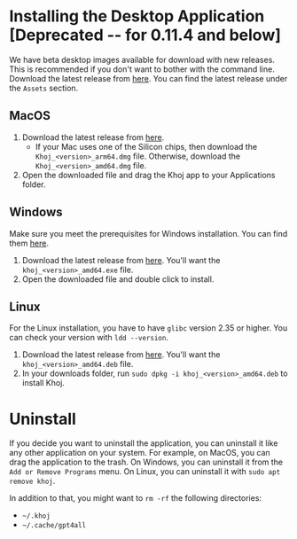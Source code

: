 # Installing the Desktop Application [Deprecated -- for 0.11.4 and below]

We have beta desktop images available for download with new releases. This is recommended if you don't want to bother with the command line. Download the latest release from [here](https://github.com/khoj-ai/khoj/releases). You can find the latest release under the `Assets` section.

## MacOS

1. Download the latest release from [here](https://github.com/khoj-ai/khoj/releases).
    - If your Mac uses one of the Silicon chips, then download the `Khoj_<version>_arm64.dmg` file. Otherwise, download the `Khoj_<version>_amd64.dmg` file.
2. Open the downloaded file and drag the Khoj app to your Applications folder.

## Windows

Make sure you meet the prerequisites for Windows installation. You can find them [here](windows_install.md#prerequisites).

1. Download the latest release from [here](https://github.com/khoj-ai/khoj/releases). You'll want the `khoj_<version>_amd64.exe` file.
2. Open the downloaded file and double click to install.

## Linux

For the Linux installation, you have to have `glibc` version 2.35 or higher. You can check your version with `ldd --version`.

1. Download the latest release from [here](https://github.com/khoj-ai/khoj/releases). You'll want the `khoj_<version>_amd64.deb` file.
2. In your downloads folder, run `sudo dpkg -i khoj_<version>_amd64.deb` to install Khoj.


# Uninstall

If you decide you want to uninstall the application, you can uninstall it like any other application on your system. For example, on MacOS, you can drag the application to the trash. On Windows, you can uninstall it from the `Add or Remove Programs` menu. On Linux, you can uninstall it with `sudo apt remove khoj`.

In addition to that, you might want to `rm -rf` the following directories:
- `~/.khoj`
- `~/.cache/gpt4all`
